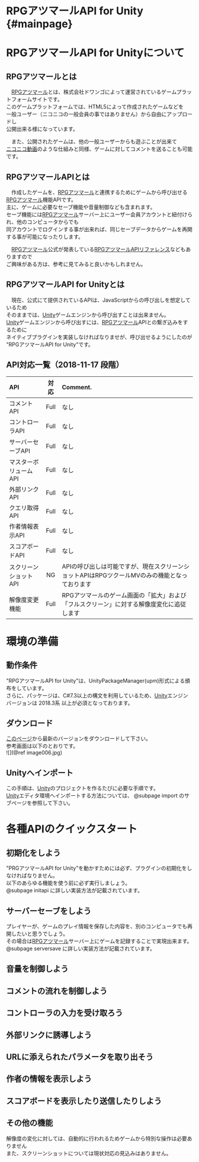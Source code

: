 RPGアツマールAPI for Unity {#mainpage}
===

# RPGアツマールAPI for Unityについて

## RPGアツマールとは

　[RPGアツマール]とは、株式会社ドワンゴによって運営されているゲームプラットフォームサイトです。  
このゲームプラットフォームでは、HTML5によって作成されたゲームなどを  
一般ユーザー（ニコニコの一般会員の事ではありません）から自由にアップロードし  
公開出来る様になっています。  
  

　また、公開されたゲームは、他の一般ユーザーからも遊ぶことが出来て  
[ニコニコ動画]のような仕組みと同様、ゲームに対してコメントを送ることも可能です。  

## RPGアツマールAPIとは

　作成したゲームを、[RPGアツマール]と連携するためにゲームから呼び出せる[RPGアツマール]機能APIです。  
主に、ゲームに必要なセーブ機能や音量制御なども含まれます。  
セーブ機能には[RPGアツマール]サーバー上にユーザー会員アカウントと紐付けられ、他のコンピュータからでも  
同アカウントでログインする事が出来れば、同じセーブデータからゲームを再開する事が可能になったりします。
  

　[RPGアツマール]公式が発表している[RPGアツマールAPIリファレンス]などもありますので  
ご興味がある方は、参考に見てみると良いかもしれません。

## RPGアツマールAPI for Unityとは

　現在、公式にて提供されているAPIは、JavaScriptからの呼び出しを想定しているため  
そのままでは、[Unity]ゲームエンジンから呼び出すことは出来ません。  
[Unity]ゲームエンジンから呼び出すには、[RPGアツマール]APIとの繋ぎ込みをするために  
ネイティブプラグインを実装しなければなりませが、呼び出せるようにしたのが  
"RPGアツマールAPI for Unity"です。

## API対応一覧（2018-11-17 段階）

| API | 対応 | Comment. |
| :--- | :---: | :--- |
| コメントAPI | Full | なし |
| コントローラAPI | Full | なし |
| サーバーセーブAPI | Full | なし |
| マスターボリュームAPI | Full | なし |
| 外部リンクAPI | Full | なし |
| クエリ取得API | Full | なし |
| 作者情報表示API | Full | なし |
| スコアボードAPI | Full | なし |
| スクリーンショットAPI | NG | APIの呼び出しは可能ですが、現在スクリーンショットAPIはRPGツクールMVのみの機能となっております |
| 解像度変更機能 | Full | RPGアツマールのゲーム画面の「拡大」および「フルスクリーン」に対する解像度変化に追従します |

# 環境の準備

## 動作条件

"RPGアツマールAPI for Unity"は、UnityPackageManager(upm)形式による頒布をしています。  
さらに、パッケージは、C#7.3以上の構文を利用しているため、[Unity]エンジンバージョンは 2018.3系 以上が必須となっております。  

## ダウンロード

[このページ](https://bitbucket.org/Sinoa/rpgatsumaruapiforunity/downloads/)から最新のバージョンをダウンロードして下さい。  
参考画面は以下のとおりです。  
![](@ref image006.jpg)

## Unityへインポート

この手順は、[Unity]のプロジェクトを作るたびに必要な手順です。  
[Unity]エディタ環境へインポートする方法については、 @subpage import のサブページを参照して下さい。

# 各種APIのクイックスタート

## 初期化をしよう

"PRGアツマールAPI for Unity"を動かすためには必ず、プラグインの初期化をしなければなりません。  
以下のあらゆる機能を使う前に必ず実行しましょう。  
@subpage initapi に詳しい実装方法が記載されています。

## サーバーセーブをしよう

プレイヤーが、ゲームのプレイ情報を保存した内容を、別のコンピュータでも再開したいと思うでしょう。  
その場合は[RPGアツマール]サーバー上にゲームを記録することで実現出来ます。  
@subpage serversave に詳しい実装方法が記載されています。

## 音量を制御しよう

## コメントの流れを制御しよう

## コントローラの入力を受け取ろう

## 外部リンクに誘導しよう

## URLに添えられたパラメータを取り出そう

## 作者の情報を表示しよう

## スコアボードを表示したり送信したりしよう

## その他の機能

解像度の変化に対しては、自動的に行われるためゲームから特別な操作は必要ありません  
また、スクリーンショットについては現状対応の見込みはありません。

[RPGアツマール]: https://game.nicovideo.jp/atsumaru/ "RPGアツマール"
[ニコニコ動画]: https://www.nicovideo.jp/video_top "ニコニコ動画"
[RPGアツマールAPIリファレンス]: https://atsumaru.github.io/api-references/ "RPGアツマールAPIリファレンス"
[Unity]: https://unity3d.com/jp "Unity"
